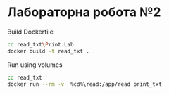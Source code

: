 # Лабораторна робота №2

Build Dockerfile

```bash
cd read_txt\Print.Lab
docker build -t read_txt .
```

Run using  volumes

```bash
cd read_txt
docker run --rm -v  %cd%\read:/app/read print_txt
```
